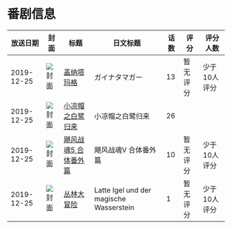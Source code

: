 # 番剧信息

|放送日期|封面|标题|日文标题|话数|评分|评分人数|
|---|---|---|---|---|---|---|
|2019-12-25|![封面](https://lain.bgm.tv/pic/cover/c/11/76/288937_jAkyp.jpg)|[盖纳塔玛格](https://bangumi.tv/subject/288937)|ガイナタマガー|13|暂无评分|少于10人评分|
|2019-12-25|![封面](https://lain.bgm.tv/pic/cover/c/bf/fd/307360_08R1i.jpg)|[小凉帽之白鹭归来](https://bangumi.tv/subject/307360)|小凉帽之白鹭归来|26|||
|2019-12-25|![封面](https://lain.bgm.tv/pic/cover/c/3b/4d/311887_z1a8J.jpg)|[飓风战魂5 合体番外篇](https://bangumi.tv/subject/311887)|飓风战魂V 合体番外篇|10|暂无评分|少于10人评分|
|2019-12-25|![封面](https://lain.bgm.tv/pic/cover/c/28/af/449654_hgYsd.jpg)|[丛林大冒险](https://bangumi.tv/subject/449654)|Latte Igel und der magische Wasserstein|1|暂无评分|少于10人评分|
